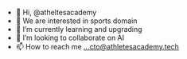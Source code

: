 - 👋 Hi, @atheltesacademy
- 👀 We are interested in sports domain
- 🌱 I’m currently learning and upgrading 
- 💞️ I’m looking to collaborate on AI
- 📫 How to reach me ...cto@athletesacademy.tech

<!---
atheltesacademy/atheltesacademy is a ✨ special ✨ repository because its `README.md` (this file) appears on your GitHub profile.
You can click the Preview link to take a look at your changes.
--->

